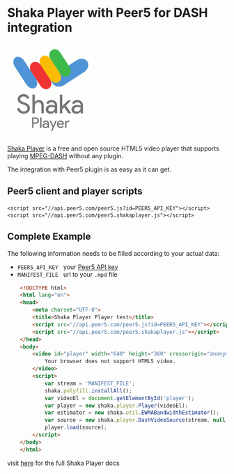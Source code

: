 # Shaka Player with Peer5 for DASH integration

![](./images/shaka-player.png)

[Shaka Player](https://github.com/google/shaka-player) is a free and open source HTML5 video player that supports playing [MPEG-DASH](https://en.wikipedia.org/wiki/Dynamic_Adaptive_Streaming_over_HTTP) without any plugin.

The integration with Peer5 plugin is as easy as it can get.
 
## Peer5 client and player scripts

    <script src="//api.peer5.com/peer5.js?id=PEER5_API_KEY"></script>
    <script src="//api.peer5.com/peer5.shakaplayer.js"></script>
    
## Complete Example 
 
The following information needs to be filled according to your actual data:
 
- `PEER5_API_KEY` &nbsp;&nbsp;your [Peer5 API key](https://app.peer5.com/integration)
- `MANIFEST_FILE` &nbsp;&nbsp;url to your `.mpd` file
  
```html
    <!DOCTYPE html>
    <html lang="en">
    <head>
        <meta charset="UTF-8">
        <title>Shaka Player Player test</title>
        <script src="//api.peer5.com/peer5.js?id=PEER5_API_KEY"></script>
        <script src="//api.peer5.com/peer5.shakaplayer.js"></script>
    </head>
    <body>
        <video id="player" width="640" height="360" crossorigin="anonymous" controls autoplay>
            Your browser does not support HTML5 video.
        </video>
        <script>
            var stream = 'MANIFEST_FILE';
            shaka.polyfill.installAll();
            var videoEl = document.getElementById('player');
            var player = new shaka.player.Player(videoEl);
            var estimator = new shaka.util.EWMABandwidthEstimator();
            var source = new shaka.player.DashVideoSource(stream, null, estimator);
            player.load(source);
        </script>
    </body>
    </html>
```

visit [here](https://github.com/google/shaka-player) for the full Shaka Player docs